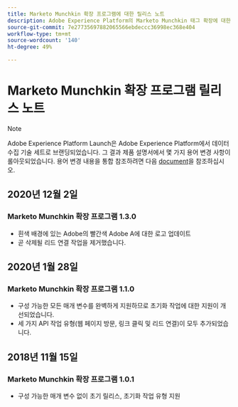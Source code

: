 ```yaml
---
title: Marketo Munchkin 확장 프로그램에 대한 릴리스 노트
description: Adobe Experience Platform의 Marketo Munchkin 태그 확장에 대한 최신 릴리스 노트입니다.
source-git-commit: 7e27735697882065566ebdeccc36998ec368e404
workflow-type: tm+mt
source-wordcount: '140'
ht-degree: 49%

---
```


# Marketo Munchkin 확장 프로그램 릴리스 노트

>[!NOTE]
>
>Adobe Experience Platform Launch은 Adobe Experience Platform에서 데이터 수집 기술 세트로 브랜딩되었습니다. 그 결과 제품 설명서에서 몇 가지 용어 변경 사항이 롤아웃되었습니다. 용어 변경 내용을 통합 참조하려면 다음 [document](../../../term-updates.md)을 참조하십시오.

## 2020년 12월 2일

### Marketo Munchkin 확장 프로그램 1.3.0

* 흰색 배경에 있는 Adobe의 빨간색 Adobe A에 대한 로고 업데이트
* 곧 삭제될 리드 연결 작업을 제거했습니다.

## 2020년 1월 28일

### Marketo Munchkin 확장 프로그램 1.1.0

* 구성 가능한 모든 매개 변수를 완벽하게 지원하므로 초기화 작업에 대한 지원이 개선되었습니다.
* 세 가지 API 작업 유형(웹 페이지 방문, 링크 클릭 및 리드 연결)이 모두 추가되었습니다.

## 2018년 11월 15일

### Marketo Munchkin 확장 프로그램 1.0.1

* 구성 가능한 매개 변수 없이 초기 릴리스, 초기화 작업 유형 지원
